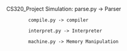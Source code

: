 CS320_Project
Simulation: 
            parse.py -> Parser

            compile.py -> compiler
            
            interpret.py -> Interpreter
            
            machine.py -> Memory Manipulation
            
